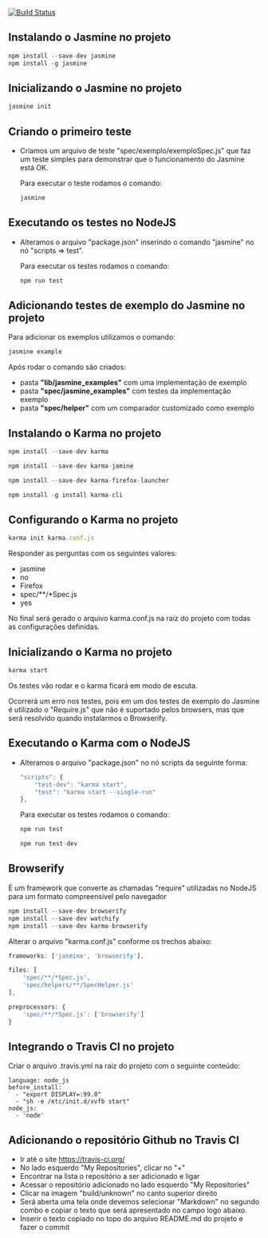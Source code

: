 [![Build Status](https://travis-ci.org/ricardoaruiz/treinamento-jasmine-node.svg?branch=master)](https://travis-ci.org/ricardoaruiz/treinamento-jasmine-node)

## Instalando o Jasmine no projeto

```javascript
npm install --save-dev jasmine
npm install -g jasmine
```

## Inicializando o Jasmine no projeto
```javascript
jasmine init
```

## Criando o primeiro teste

* Criamos um arquivo de teste "spec/exemplo/exemploSpec.js" que faz um  teste simples para demonstrar  que o funcionamento do Jasmine está OK.

    Para executar o teste rodamos o comando:

    ```javascript
    jasmine
    ```

## Executando os testes no NodeJS

* Alteramos o arquivo "package.json" inserindo o comando "jasmine" no nó "scripts => test".

    Para executar os testes rodamos o comando:

    ```javascript
    npm run test
    ```
	
## Adicionando testes de exemplo do Jasmine no projeto

Para adicionar os exemplos utilizamos o comando:

```javascript
jasmine example
```
Após rodar o comando são criados:
- pasta **"lib/jasmine_examples"** com uma implementação de exemplo
- pasta **"spec/jasmine_examples"** com testes da implementação exemplo
- pasta **"spec/helper"** com um comparador customizado como exemplo

## Instalando o Karma no projeto

```javascript
npm install --save-dev karma

npm install --save-dev karma-jamine

npm install --save-dev karma-firefox-launcher

npm install -g install karma-cli
```

## Configurando o Karma no projeto

```javascript
karma init karma.conf.js
```
Responder as perguntas com os seguintes valores:
- jasmine
- no
- Firefox
- spec/**/*Spec.js
- yes

No final será gerado o arquivo karma.conf.js na raiz do projeto com todas as configurações definidas.

## Inicializando o Karma no projeto

```javascript
karma start
```

Os testes vão rodar e o karma ficará em modo de escuta.

Ocorrerá um erro nos testes, pois em um dos testes de exemplo do Jasmine é utilizado o "Require.js" que não é suportado pelos browsers, mas que será resolvido quando
instalarmos o Browserify.

## Executando o Karma com o NodeJS

* Alteramos o arquivo "package.json" no nó scripts da seguinte forma:
    
    ```javascript
    "scripts": {
        "test-dev": "karma start",
        "test": "karma start --single-run"
    },
    ```

    Para executar os testes rodamos o comando:

    ```javascript
    npm run test

    npm run test-dev
    ```

## Browserify

É um framework que converte as chamadas "require" utilizadas no NodeJS para um formato compreensivel pelo navegador

```javascript
npm install --save-dev browserify
npm install --save-dev watchify
npm install --save-dev karma-browserify
```

Alterar o arquivo "karma.conf.js" conforme os trechos abaixo:

```javascript
frameworks: ['jasmine', 'browserify'],
```

```javascript
files: [
    'spec/**/*Spec.js',
    'spec/helpers/**/SpecHelper.js'
],
```

```javascript
preprocessors: {
    'spec/**/*Spec.js': ['browserify']
}
```

## Integrando o Travis CI no projeto

Criar o arquivo .travis.yml na raiz do projeto com o seguinte conteúdo:

```
language: node_js
before_install:
  - "export DISPLAY=:99.0"
  - "sh -e /etc/init.d/xvfb start"
node_js:
  - 'node'
```

## Adicionando o repositório Github no Travis CI

- Ir até o site https://travis-ci.org/
- No lado esquerdo "My Repositories", clicar no "+"
- Encontrar na lista o repositório a ser adicionado e ligar
- Acessar o repositório adicionado no lado esquerdo "My Repositories"
- Clicar na imagem "build/unknown" no canto superior direito
- Será aberta uma tela onde devemos selecionar "Markdown" no segundo combo e copiar o texto
que será apresentado no campo logo abaixo.
- Inserir o texto copiado no topo do arquivo README.md do projeto e fazer o commit